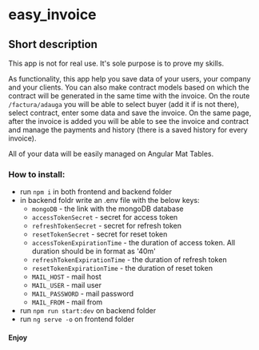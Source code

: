 # easy_invoice

## Short description

This app is not for real use. It's sole purpose is to prove my skills.

As functionality, this app help you save data of your users, your company and your clients. You can also make contract models based on which the contract will be generated in the same time with the invoice. On the route `/factura/adauga` you will be able to select buyer (add it if is not there), select contract, enter some data and save the invoice. On the same page, after the invoice is added you will be able to see the invoice and contract and manage the payments and history (there is a saved history for every invoice).

All of your data will be easily managed on Angular Mat Tables.

### How to install:

- run `npm i` in both frontend and backend folder
- in backend foldr write an .env file with the below keys:
  - `mongoDB` - the link with the mongoDB database
  - `accessTokenSecret` - secret for access token
  - `refreshTokenSecret` - secret for refresh token
  - `resetTokenSecret` - secret for reset token
  - `accessTokenExpirationTime` - the duration of access token. All duration should be in format as '40m'
  - `refreshTokenExpirationTime` - the duration of refresh token
  - `resetTokenExpirationTime` - the duration of reset token
  - `MAIL_HOST` - mail host
  - `MAIL_USER` - mail user
  - `MAIL_PASSWORD` - mail password
  - `MAIL_FROM` - mail from
- run `npm run start:dev` on backend folder
- run `ng serve -o` on frontend folder

#### Enjoy